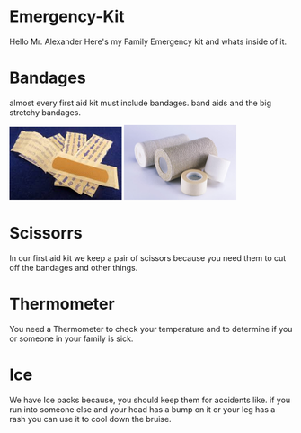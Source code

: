 # Emergency-Kit
Hello Mr. Alexander
Here's my Family Emergency kit and whats inside of it.

 # Bandages
 almost every first aid kit must include bandages. band aids and the big stretchy bandages.
 
<img src="images/ba.jpeg" alt="motaharu" width="200">
<img src="images/ban.jpg" alt="motaharu" width="200">

# Scissorrs 
In our first aid kit we keep a pair of scissors because you need them to cut off the bandages and other things.

# Thermometer
You need a Thermometer to check your temperature and to determine if you or someone in your family is sick.

# Ice 
We have Ice packs because, you should keep them for accidents like. if you run into someone else and your head has a bump on it or your leg has a rash you can use it to cool down the bruise.
